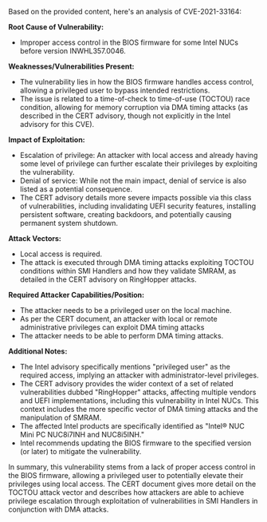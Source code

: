 Based on the provided content, here's an analysis of CVE-2021-33164:

**Root Cause of Vulnerability:**
- Improper access control in the BIOS firmware for some Intel NUCs before version INWHL357.0046.

**Weaknesses/Vulnerabilities Present:**
- The vulnerability lies in how the BIOS firmware handles access control, allowing a privileged user to bypass intended restrictions.
- The issue is related to a time-of-check to time-of-use (TOCTOU) race condition, allowing for memory corruption via DMA timing attacks (as described in the CERT advisory, though not explicitly in the Intel advisory for this CVE).

**Impact of Exploitation:**
- Escalation of privilege: An attacker with local access and already having some level of privilege can further escalate their privileges by exploiting the vulnerability.
- Denial of service:  While not the main impact, denial of service is also listed as a potential consequence.
- The CERT advisory details more severe impacts possible via this class of vulnerabilities, including invalidating UEFI security features, installing persistent software, creating backdoors, and potentially causing permanent system shutdown.

**Attack Vectors:**
- Local access is required.
- The attack is executed through DMA timing attacks exploiting TOCTOU conditions within SMI Handlers and how they validate SMRAM, as detailed in the CERT advisory on RingHopper attacks.

**Required Attacker Capabilities/Position:**
- The attacker needs to be a privileged user on the local machine.
-  As per the CERT document, an attacker with local or remote administrative privileges can exploit DMA timing attacks
- The attacker needs to be able to perform DMA timing attacks.

**Additional Notes:**
- The Intel advisory specifically mentions "privileged user" as the required access, implying an attacker with administrator-level privileges.
- The CERT advisory provides the wider context of a set of related vulnerabilities dubbed "RingHopper" attacks, affecting multiple vendors and UEFI implementations, including this vulnerability in Intel NUCs. This context includes the more specific vector of DMA timing attacks and the manipulation of SMRAM.
- The affected Intel products are specifically identified as "Intel® NUC Mini PC NUC8i7INH and NUC8i5INH."
- Intel recommends updating the BIOS firmware to the specified version (or later) to mitigate the vulnerability.

In summary, this vulnerability stems from a lack of proper access control in the BIOS firmware, allowing a privileged user to potentially elevate their privileges using local access. The CERT document gives more detail on the TOCTOU attack vector and describes how attackers are able to achieve privilege escalation through exploitation of vulnerabilities in SMI Handlers in conjunction with DMA attacks.